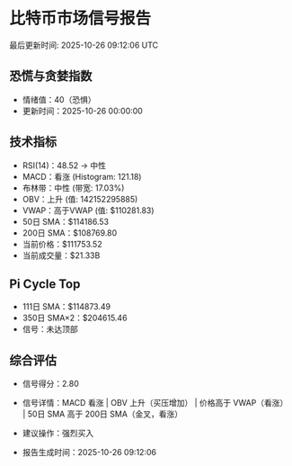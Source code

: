 # 比特币市场信号报告

最后更新时间: 2025-10-26 09:12:06 UTC

## 恐慌与贪婪指数
- 情绪值：40（恐惧）
- 更新时间：2025-10-26 00:00:00

## 技术指标
- RSI(14)：48.52 → 中性
- MACD：看涨 (Histogram: 121.18)
- 布林带：中性 (带宽: 17.03%)
- OBV：上升 (值: 142152295885)
- VWAP：高于VWAP (值: $110281.83)
- 50日 SMA：$114186.53
- 200日 SMA：$108769.80
- 当前价格：$111753.52
- 当前成交量：$21.33B

## Pi Cycle Top
- 111日 SMA：$114873.49
- 350日 SMA×2：$204615.46
- 信号：未达顶部

## 综合评估
- 信号得分：2.80
- 信号详情：MACD 看涨 | OBV 上升（买压增加） | 价格高于 VWAP（看涨） | 50日 SMA 高于 200日 SMA（金叉，看涨）
- 建议操作：强烈买入

- 报告生成时间：2025-10-26 09:12:06